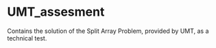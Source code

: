 # UMT_assesment
Contains the solution of the Split Array Problem, provided by UMT, as a technical test. 
